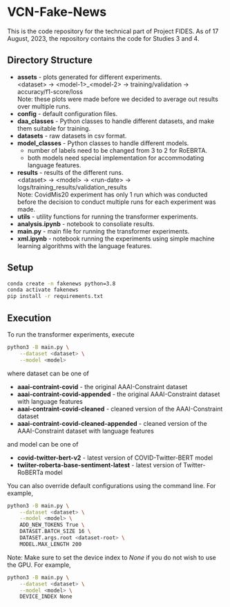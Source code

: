 # VCN-Fake-News

This is the code repository for the technical part of Project FIDES. As of 17 August, 2023, the repository contains the code for Studies 3 and 4.

## Directory Structure

- <b>assets</b> - plots generated for different experiments. <br>
\<dataset> -> \<model-1>_\<model-2> -> training/validation -> accuracy/f1-score/loss <br>
Note: these plots were made before we decided to average out results over multiple runs.
- <b>config</b> - default configuration files.
- <b>daa_classes</b> - Python classes to handle different datasets, and make them suitable for training.
- <b>datasets</b> - raw datasets in csv format.
- <b>model_classes</b> - Python classes to handle different models.
    - number of labels need to be changed from 3 to 2 for RoEBRTA.
    - both models need special implementation for accommodating language features.
- <b>results</b> - results of the different runs. <br>
\<dataset> -> \<model> -> \<run-date> -> logs/training_results/validation_results <br>
Note: CovidMis20 experiment has only 1 run which was conducted before the decision to conduct multiple runs for each experiment was made. 
- <b>utils</b> - utility functions for running the transformer experiments.
- <b>analysis.ipynb</b> - notebook to consoliate results.
- <b>main.py</b> - main file for running the transformer experiments.
- <b>xml.ipynb</b> - notebook running the experiments using simple machine learning algorithms with the language features.

## Setup

```bash
conda create -n fakenews python=3.8
conda activate fakenews
pip install -r requirements.txt
```

## Execution

To run the transformer experiments, execute
```bash
python3 -B main.py \
    --dataset <dataset> \
    --model <model>
```

where dataset can be one of
- <b>aaai-contraint-covid</b> - the original AAAI-Constraint dataset
- <b>aaai-contraint-covid-appended</b> - the original AAAI-Constraint dataset with language features
- <b>aaai-contraint-covid-cleaned</b> - cleaned version of the AAAI-Constraint dataset
- <b>aaai-contraint-covid-cleaned-appended</b> - cleaned version of the AAAI-Constraint dataset with language features

and model can be one of
- <b>covid-twitter-bert-v2</b> - latest version of COVID-Twitter-BERT model
- <b>twiiter-roberta-base-sentiment-latest</b> - latest version of Twitter-RoBERTa model

You can also override default configurations using the command line. For example,
```bash
python3 -B main.py \
    --dataset <dataset> \
    --model <model> \
    ADD_NEW_TOKENS True \
    DATASET.BATCH_SIZE 16 \
    DATASET.args.root <dataset-root> \
    MODEL.MAX_LENGTH 200
```

Note: Make sure to set the device index to <i>None</i> if you do not wish to use the GPU. For example,
```bash
python3 -B main.py \
    --dataset <dataset> \
    --model <model> \
    DEVICE_INDEX None
```